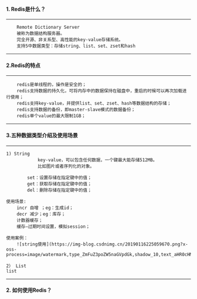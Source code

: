  #### 1. Redis是什么？ 
 -----------------------------------------------
 		Remote Dictionary Server
 		被称为数据结构服务器。
 		完全开源、非关系型、高性能的key-value存储系统。
 		支持5中数据类型：存储string、list、set、zset和hash
----------
#### 2.Redis的特点
 ----------------------------------------------------
```
	redis是单线程的，操作是安全的；
	redis支持数据的持久化，可将内存中的数据保持在磁盘中，重启的时候可以再次加载进行使用；
	redis支持key-value，并提供list、set、zset、hash等数据结构的存储；
	redis支持数据的备份，即master-slave模式的数据备份；
	redis单个value的最大限制1GB；
```
-----
 		
#### 3.五种数据类型介绍及使用场景
------
	1) String 
				key-value，可以包含任何数据，一个键最大能存储512MB。
				比如图片或者序列化的对象。
			
			set：设置存储在指定键中的值；
			get：获取存储在指定键中的值；
			del：删除存储在指定键中的值；

	使用场景:
		incr 自增 ；eg：生成id；
		decr 减少；eg：库存；
		计数器缓存；
		缓存–过期时间设置，模拟session；

	使用案例：
		![string使用](https://img-blog.csdnimg.cn/20190116225059670.png?x-oss-process=image/watermark,type_ZmFuZ3poZW5naGVpdGk,shadow_10,text_aHR0cHM6Ly9ibG9nLmNzZG4ubmV0L21vXzI0Nw==,size_16,color_FFFFFF,t_70)
	
	2） List
	list
---
 #### 2. 如何使用Redis？
